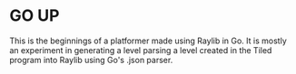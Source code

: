 # GO UP

This is the beginnings of a platformer made using Raylib in Go. It is mostly an experiment in generating a level parsing a level created in the Tiled program into Raylib using Go's .json parser. 
